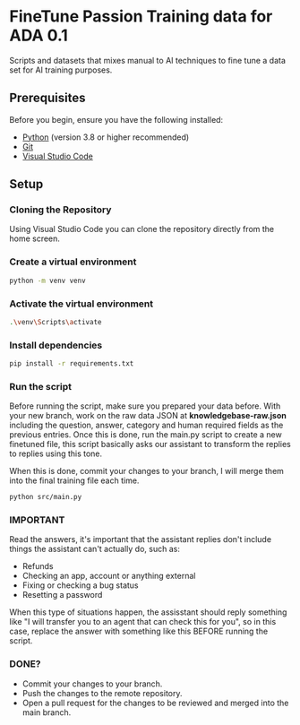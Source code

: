 # FineTune Passion Training data for ADA 0.1

Scripts and datasets that mixes manual to AI techniques to fine tune a data set for AI training  purposes.

## Prerequisites

Before you begin, ensure you have the following installed:
- [Python](https://www.python.org/downloads/) (version 3.8 or higher recommended)
- [Git](https://git-scm.com/downloads)
- [Visual Studio Code](https://code.visualstudio.com/)

## Setup

### Cloning the Repository

Using Visual Studio Code you can clone the repository directly from the home screen.

### Create a virtual environment

```bash
python -m venv venv
```

### Activate the virtual environment

```bash
.\venv\Scripts\activate
```

### Install dependencies

```bash
pip install -r requirements.txt
```

### Run the script

Before running the script, make sure you prepared your data before. With your new branch, work on the raw data JSON at **knowledgebase-raw.json** including the question, answer, category and human required fields as the previous entries.
Once this is done, run the main.py script to create a new finetuned file, this script basically asks our assistant to transform the replies to replies using this tone.

When this is done, commit your changes to your branch, I will merge them into the final training file each time.

```bash
python src/main.py
```

### IMPORTANT

Read the answers, it's important that the assistant replies don't include things the assistant can't actually do, such as:
- Refunds
- Checking an app, account or anything external
- Fixing or checking a bug status
- Resetting a password

When this type of situations happen, the assisstant should reply something like "I will transfer you to an agent that can check this for you", so in this case, replace the answer with something like this BEFORE running the script.

### DONE?

- Commit your changes to your branch.
- Push the changes to the remote repository.
- Open a pull request for the changes to be reviewed and merged into the main branch.